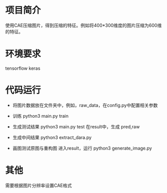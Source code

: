 # 项目简介

使用CAE压缩图片，得到压缩的特征。例如将400*300维度的图片压缩为600维的特征。



# 环境要求
tensorflow
keras




# 代码运行
- 将图片数据放在文件夹中，例如，raw_data，在config.py中配置相关参数


- 训练
 python3 main.py train

- 生成测试结果
 python3 main.py test
 在result中，生成 pred,raw 

- 生成中间结果
 python3 extract_dara.py

- 画图测试原图与重构图
 进入result，运行 python3 generate_image.py


# 其他
需要根据图片分辨率设置CAE格式
